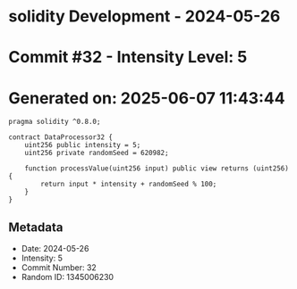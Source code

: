 ﻿# solidity Development - 2024-05-26
# Commit #32 - Intensity Level: 5
# Generated on: 2025-06-07 11:43:44
```solidity
pragma solidity ^0.8.0;

contract DataProcessor32 {
    uint256 public intensity = 5;
    uint256 private randomSeed = 620982;

    function processValue(uint256 input) public view returns (uint256) {
        return input * intensity + randomSeed % 100;
    }
}
```
## Metadata
- Date: 2024-05-26
- Intensity: 5
- Commit Number: 32
- Random ID: 1345006230
